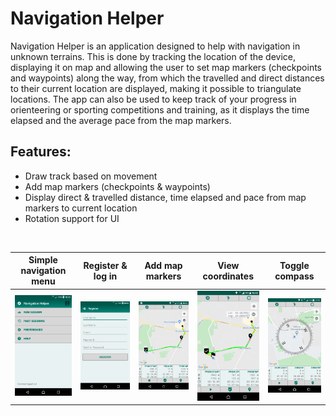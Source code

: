 # Navigation Helper

Navigation Helper is an application designed to help with navigation in unknown terrains. This is done by tracking the location of the device, displaying it on map and allowing the user to set map markers (checkpoints and waypoints) along the way, from which the travelled and direct distances to their current location are displayed, making it possible to triangulate locations. The app can also be used to keep track of your progress in orienteering or sporting competitions and training, as it displays the time elapsed and the average pace from the map markers.

## Features:
  * Draw track based on movement
  * Add map markers (checkpoints & waypoints)
  * Display direct & travelled distance, time elapsed and pace from map markers to current location
  * Rotation support for UI
<br/>

| Simple navigation menu | Register & log in | Add map markers | View coordinates | Toggle compass |
|-------------------|-------------------|-------------------|-------------------|-------------------|
| <img src="screenshots/screenshot1.png" width="520"> | <img src="screenshots/screenshot2.png" width="590"> | <img src="screenshots/screenshot3.png" width="600"> | <img src="screenshots/screenshot4.png" width="500"> | <img src="screenshots/screenshot5.png" width="600"> |

